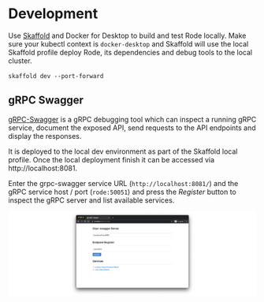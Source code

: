 # Development

Use [Skaffold](https://skaffold.dev/) and Docker for Desktop to build and test Rode locally. Make sure your kubectl context is `docker-desktop` and Skaffold will use the local Skaffold profile deploy Rode, its dependencies and debug tools to the local cluster.

```
skaffold dev --port-forward
```

## gRPC Swagger

[gRPC-Swagger](https://github.com/grpc-swagger/grpc-swagger) is a gRPC debugging tool which can inspect a running gRPC service, document the exposed API, send requests to the API endpoints and display the responses.

It is deployed to the local dev environment as part of the Skaffold local profile. Once the local deployment finish it can be accessed via http://localhost:8081.

Enter the grpc-swagger service URL (`http://localhost:8081/`) and the gRPC service host / port (`rode:50051`) and press the *Register* button to inspect the gRPC server and list available services.

![](img/grpc-swagger.png)
